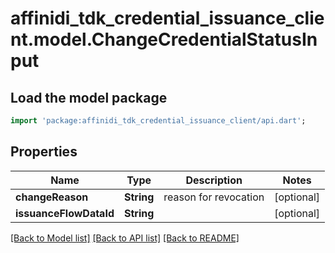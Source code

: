 # affinidi_tdk_credential_issuance_client.model.ChangeCredentialStatusInput

## Load the model package

```dart
import 'package:affinidi_tdk_credential_issuance_client/api.dart';
```

## Properties

| Name                   | Type       | Description           | Notes      |
| ---------------------- | ---------- | --------------------- | ---------- |
| **changeReason**       | **String** | reason for revocation | [optional] |
| **issuanceFlowDataId** | **String** |                       | [optional] |

[[Back to Model list]](../README.md#documentation-for-models) [[Back to API list]](../README.md#documentation-for-api-endpoints) [[Back to README]](../README.md)
